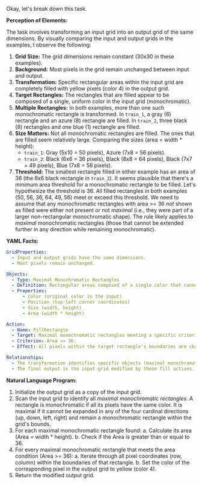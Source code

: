 Okay, let's break down this task.

**Perception of Elements:**

The task involves transforming an input grid into an output grid of the same dimensions. By visually comparing the input and output grids in the examples, I observe the following:

1.  **Grid Size:** The grid dimensions remain constant (30x30 in these examples).
2.  **Background:** Most pixels in the grid remain unchanged between input and output.
3.  **Transformation:** Specific rectangular areas within the input grid are completely filled with yellow pixels (color 4) in the output grid.
4.  **Target Rectangles:** The rectangles that are filled appear to be composed of a single, uniform color in the input grid (monochromatic).
5.  **Multiple Rectangles:** In both examples, more than one such monochromatic rectangle is transformed. In `train_1`, a gray (6) rectangle and an azure (8) rectangle are filled. In `train_2`, three black (8) rectangles and one blue (1) rectangle are filled.
6.  **Size Matters:** Not all monochromatic rectangles are filled. The ones that are filled seem relatively large. Comparing the sizes (area = width * height):
    *   `train_1`: Gray (5x10 = 50 pixels), Azure (7x8 = 56 pixels).
    *   `train_2`: Black (6x6 = 36 pixels), Black (8x8 = 64 pixels), Black (7x7 = 49 pixels), Blue (7x8 = 56 pixels).
7.  **Threshold:** The smallest rectangle filled in either example has an area of 36 (the 6x6 black rectangle in `train_2`). It seems plausible that there's a minimum area threshold for a monochromatic rectangle to be filled. Let's hypothesize the threshold is 36. All filled rectangles in both examples (50, 56, 36, 64, 49, 56) meet or exceed this threshold. We need to assume that any monochromatic rectangles with area >= 36 *not* shown as filled were either not present or not *maximal* (i.e., they were part of a larger non-rectangular monochromatic shape). The rule likely applies to *maximal* monochromatic rectangles (those that cannot be extended further in any direction while remaining monochromatic).

**YAML Facts:**


```yaml
GridProperties:
  - Input and output grids have the same dimensions.
  - Most pixels remain unchanged.

Objects:
  - Type: Maximal Monochromatic Rectangles
  - Definition: Rectangular areas composed of a single color that cannot be extended horizontally or vertically without changing color or going out of bounds.
  - Properties:
      - Color (original color in the input)
      - Position (top-left corner coordinates)
      - Size (width, height)
      - Area (width * height)

Action:
  - Name: FillRectangle
  - Target: Maximal monochromatic rectangles meeting a specific criterion.
  - Criterion: Area >= 36.
  - Effect: All pixels within the target rectangle's boundaries are changed to yellow (color 4).

Relationships:
  - The transformation identifies specific objects (maximal monochromatic rectangles) based on a property (area >= 36) and applies a uniform action (fill with yellow) to them.
  - The final output is the input grid modified by these fill actions.
```


**Natural Language Program:**

1.  Initialize the output grid as a copy of the input grid.
2.  Scan the input grid to identify all *maximal monochromatic rectangles*. A rectangle is monochromatic if all its pixels have the same color. It is maximal if it cannot be expanded in any of the four cardinal directions (up, down, left, right) and remain a monochromatic rectangle within the grid's bounds.
3.  For each maximal monochromatic rectangle found:
    a.  Calculate its area (Area = width * height).
    b.  Check if the Area is greater than or equal to 36.
4.  For every maximal monochromatic rectangle that meets the area condition (Area >= 36):
    a.  Iterate through all pixel coordinates (row, column) within the boundaries of that rectangle.
    b.  Set the color of the corresponding pixel in the output grid to yellow (color 4).
5.  Return the modified output grid.